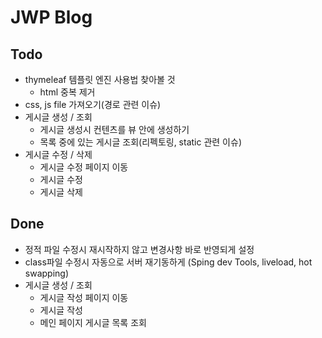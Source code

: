 # JWP Blog

## Todo
   - thymeleaf 템플릿 엔진 사용법 찾아볼 것
     * html 중복 제거
   - css, js file 가져오기(경로 관련 이슈)
   - 게시글 생성 / 조회
     * 게시글 생성시 컨텐츠를 뷰 안에 생성하기
     * 목록 중에 있는 게시글 조회(리펙토링, static 관련 이슈)
   - 게시글 수정 / 삭제
     * 게시글 수정 페이지 이동
     * 게시글 수정
     * 게시글 삭제
## Done
   - 정적 파일 수정시 재시작하지 않고 변경사항 바로 반영되게 설정
   - class파일 수정시 자동으로 서버 재기동하게
     (Sping dev Tools, liveload, hot swapping)
   - 게시글 생성 / 조회
     * 게시글 작성 페이지 이동
     * 게시글 작성
     * 메인 페이지 게시글 목록 조회
